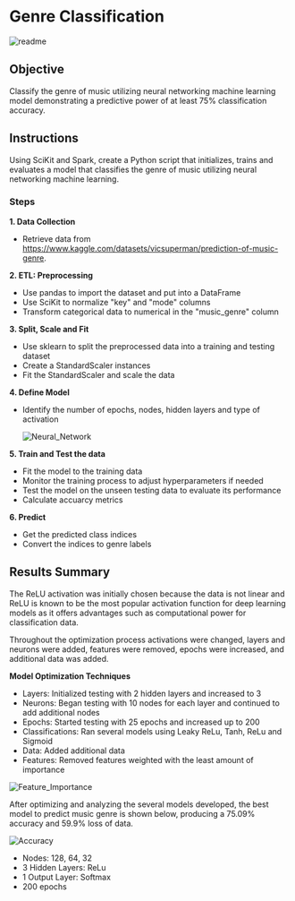 # Genre Classification

![readme](https://github.com/kgregart/genre/blob/main/Images/readme.jpg)

## Objective

Classify the genre of music utilizing neural networking machine learning model demonstrating a predictive power of at least 75% classification accuracy.

## Instructions

Using SciKit and Spark, create a Python script that initializes, trains and evaluates a model that classifies the genre of music utilizing neural networking machine learning.

### Steps

__1. Data Collection__

- Retrieve data from https://www.kaggle.com/datasets/vicsuperman/prediction-of-music-genre.

__2. ETL:  Preprocessing__

- Use pandas to import the dataset and put into a DataFrame
- Use SciKit to normalize "key" and "mode" columns
- Transform categorical data to numerical in the "music_genre" column

__3. Split, Scale and Fit__

- Use sklearn to split the preprocessed data into a training and testing dataset
- Create a StandardScaler instances
- Fit the StandardScaler and scale the data

__4. Define Model__

- Identify the number of epochs, nodes, hidden layers and type of activation

  ![Neural_Network](https://github.com/kgregart/genre_classification/blob/main/Images/neural%20network.png)

__5. Train and Test the data__

- Fit the model to the training data
- Monitor the training process to adjust hyperparameters if needed
- Test the model on the unseen testing data to evaluate its performance
- Calculate accuarcy metrics
  
__6. Predict__

- Get the predicted class indices
- Convert the indices to genre labels


## Results Summary

The ReLU activation was initially chosen because the data is not linear and ReLU is known to be the most popular activation function for deep learning models as it offers advantages such as computational power for classification data.  

Throughout the optimization process activations were changed, layers and neurons were added, features were removed, epochs were increased, and additional data was added.

__Model Optimization Techniques__

-	Layers:  Initialized testing with 2 hidden layers and increased to 3
-	Neurons:  Began testing with 10 nodes for each layer and continued to add additional nodes
-	Epochs:  Started testing with 25 epochs and increased up to 200
-	Classifications:  Ran several models using Leaky ReLu, Tanh, ReLu and Sigmoid
-	Data:  Added additional data 
-	Features:  Removed features weighted with the least amount of importance

![Feature_Importance](https://github.com/kgregart/genre_classification)

After optimizing and analyzing the several models developed, the best model to predict music genre is shown below, producing a 75.09% accuracy and 59.9% loss of data.   

![Accuracy](https://github.com/kgregart/genre_classification/blob/main/Images/A.png)

-	Nodes:  128, 64, 32
-	3 Hidden Layers:  ReLu
-	1 Output Layer:  Softmax 
-	200 epochs





